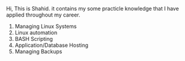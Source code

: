 Hi,
This is Shahid.
it contains my some practicle knowledge that I have applied throughout my career.

1. Managing Linux Systems
2. Linux automation
3. BASH Scripting
4. Application/Database Hosting
5. Managing Backups

